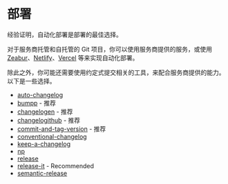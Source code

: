 # 部署

经验证明，自动化部署是部署的最佳选择。

对于服务商托管和自托管的 Git 项目，你可以使用服务商提供的服务，或使用 [Zeabur](https://zeabur.com?referralCode=ModyQyW)、[Netlify](https://www.netlify.com/)、[Vercel](https://vercel.com/) 等来实现自动化部署。

除此之外，你可能还需要使用约定式提交相关的工具，来配合服务商提供的能力。以下是一些选择。

- [auto-changelog](https://github.com/CookPete/auto-changelog)
- [bumpp](https://github.com/antfu/bumpp) - 推荐
- [changelogen](https://github.com/unjs/changelogen) - 推荐
- [changelogithub](https://github.com/antfu/changelogithub) - 推荐
- [commit-and-tag-version](https://github.com/absolute-version/commit-and-tag-version) - 推荐
- [conventional-changelog](https://github.com/conventional-changelog/conventional-changelog)
- [keep-a-changelog](https://github.com/oscarotero/keep-a-changelog)
- [np](https://github.com/sindresorhus/np)
- [release](https://github.com/vercel/release)
- [release-it](https://github.com/release-it/release-it) - Recommended
- [semantic-release](https://semantic-release.gitbook.io/semantic-release/)
